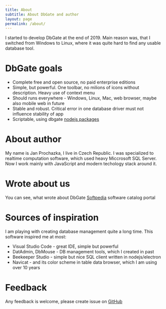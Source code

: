 ```yaml
---
title: About
subtitle: About DbGate and author
layout: page
permalink: /about/
---
```


I started to develop DbGate at the end of 2019. Main reason was, that I switched from Windows to Linux, where it was quite hard to find any usable database tool. 

# DbGate goals
* Complete free and open source, no paid enterprise editions
* Simple, but powerful. One toolbar, no milions of icons without description. Heavy use of context menu
* Should runs everywhere - Windows, Linux, Mac, web browser, maybe also mobile web in future
* Stable and robust. Critical error in one database driver must not influence stability of app
* Scriptable, using dbgate [nodejs packages](https://www.npmjs.com/package/dbgate-api)

# About author
My name is Jan Prochazka, I live in Czech Republic. I was specialized to realtime computation software, which used heavy Miccrosoft SQL Server. Now I work mainly with JavaScript and modern techology stack around it.

# Wrote about us
You can see, what wrote about DbGate [Softpedia](https://www.softpedia.com/get/Internet/Servers/Database-Utils/DbGate.shtml) software catalog portal

# Sources of inspiration
I am playing with creating database management quite a long time. This software inspired me at most:
* Visual Studio Code - great IDE, simple but powerful
* DatAdmin, DbMouse - DB management tools, which I created in past
* Beekeeper Studio - simple but nice SQL client written in nodejs/electron
* Navicat - and its color scheme in table data browser, which I am using over 10 years

# Feedback
Any feedback is welcome, please create issue on [GitHub](https://github.com/dbgate/dbgate/issues/new/choose)
